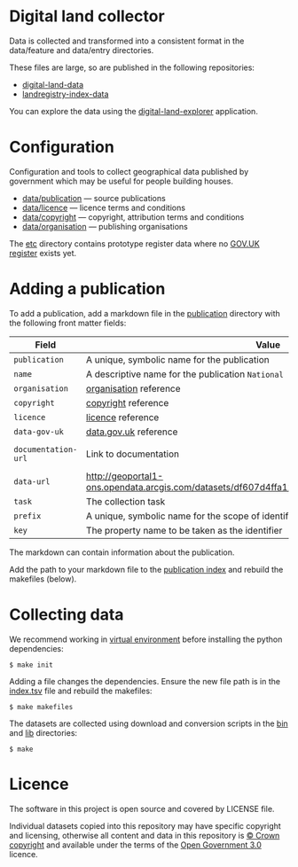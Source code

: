 # Digital land collector

Data is collected and transformed into a consistent format in the data/feature and data/entry directories.

These files are large, so are published in the following repositories:

  * [digital-land-data](https://github.com/communitiesuk/digital-land-data) 
  * [landregistry-index-data](https://github.com/communitiesuk/landregistry-index-data)

You can explore the data using the [digital-land-explorer](https://github.com/communitiesuk/digital-land-explorer) application.

# Configuration

Configuration and tools to collect geographical data published by government which may be useful for people building houses.

  * [data/publication](data/publication) — source publications
  * [data/licence](data/licence) — licence terms and conditions
  * [data/copyright](data/copyright) — copyright, attribution terms and conditions
  * [data/organisation](data/organisation.tsv) — publishing organisations

The [etc](etc) directory contains prototype register data where no [GOV.UK register](https://www.registers.service.gov.uk/) exists yet.

# Adding a publication

To add a publication, add a markdown file in the [publication](publication) directory with the following front matter fields:

| Field | Value | Example |
| ----- | ----- | ------- |
| `publication` | A unique, symbolic name for the publication | `national-park-boundaries` |
| `name` | A descriptive name for the publication `National Park Boundary` |
| `organisation` | [organisation](data/organisation.tsv) reference | `government-organisation:D303` |
| `copyright` | [copyright](data/copyright) reference | `ons-boundary` |
| `licence` | [licence](data/licence) reference | ogl |
| `data-gov-uk` | [data.gov.uk](https://data.gov.uk) reference | `671bdd94-f9e8-41fd-997c-c371fca050de` |
| `documentation-url` | Link to documentation | `http://geoportal.statistics.gov.uk/datasets/national-parks-august-2016-full-extent-boundaries-in-great-britain` |
| `data-url` | http://geoportal1-ons.opendata.arcgis.com/datasets/df607d4ffa124cdca8317e3e63d45d78_1.geojson
| `task` | The collection task | geojson |
| `prefix` | A unique, symbolic name for the scope of identifiers | `national-park-boundary` |
| `key` | The property name to be taken as the identifier | `npark16cd` |

The markdown can contain information about the publication.

Add the path to your markdown file to the [publication index](data/publication/index.tsv) and rebuild the makefiles (below).

# Collecting data

We recommend working in [virtual environment](http://docs.python-guide.org/en/latest/dev/virtualenvs/) before installing the python dependencies:

    $ make init

Adding a file changes the dependencies. Ensure the new file path is in the [index.tsv](data/publication/index.tsv) file and rebuild the makefiles:

    $ make makefiles

The datasets are collected using download and conversion scripts in the [bin](bin) and [lib](lib) directories:

    $ make

# Licence

The software in this project is open source and covered by LICENSE file.

Individual datasets copied into this repository may have specific copyright and licensing, otherwise all content and data in this repository is
[© Crown copyright](http://www.nationalarchives.gov.uk/information-management/re-using-public-sector-information/copyright-and-re-use/crown-copyright/)
and available under the terms of the [Open Government 3.0](https://www.nationalarchives.gov.uk/doc/open-government-licence/version/3/) licence.
